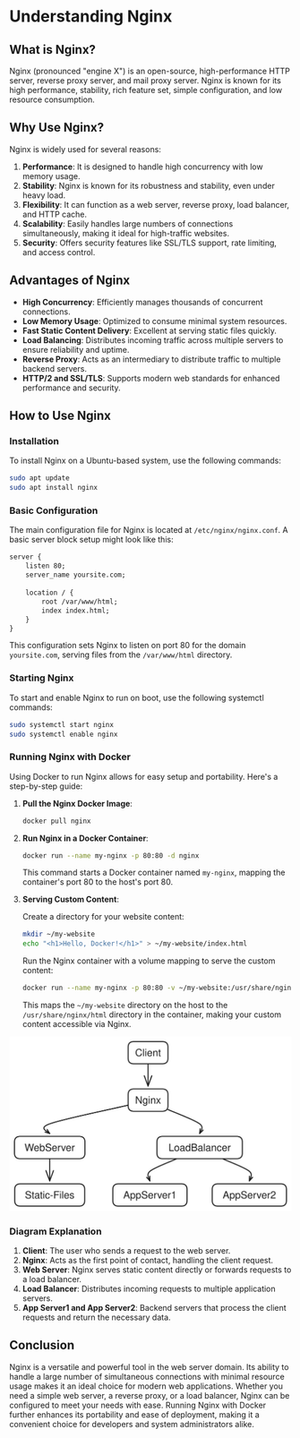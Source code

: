 # Understanding Nginx

## What is Nginx?

Nginx (pronounced "engine X") is an open-source, high-performance HTTP server, reverse proxy server, and mail proxy server. Nginx is known for its high performance, stability, rich feature set, simple configuration, and low resource consumption.

## Why Use Nginx?

Nginx is widely used for several reasons:

1. **Performance**: It is designed to handle high concurrency with low memory usage.
2. **Stability**: Nginx is known for its robustness and stability, even under heavy load.
3. **Flexibility**: It can function as a web server, reverse proxy, load balancer, and HTTP cache.
4. **Scalability**: Easily handles large numbers of connections simultaneously, making it ideal for high-traffic websites.
5. **Security**: Offers security features like SSL/TLS support, rate limiting, and access control.

## Advantages of Nginx

- **High Concurrency**: Efficiently manages thousands of concurrent connections.
- **Low Memory Usage**: Optimized to consume minimal system resources.
- **Fast Static Content Delivery**: Excellent at serving static files quickly.
- **Load Balancing**: Distributes incoming traffic across multiple servers to ensure reliability and uptime.
- **Reverse Proxy**: Acts as an intermediary to distribute traffic to multiple backend servers.
- **HTTP/2 and SSL/TLS**: Supports modern web standards for enhanced performance and security.

## How to Use Nginx

### Installation

To install Nginx on a Ubuntu-based system, use the following commands:

```bash
sudo apt update
sudo apt install nginx
```

### Basic Configuration

The main configuration file for Nginx is located at `/etc/nginx/nginx.conf`. A basic server block setup might look like this:

```nginx
server {
    listen 80;
    server_name yoursite.com;

    location / {
        root /var/www/html;
        index index.html;
    }
}
```

This configuration sets Nginx to listen on port 80 for the domain `yoursite.com`, serving files from the `/var/www/html` directory.

### Starting Nginx

To start and enable Nginx to run on boot, use the following systemctl commands:

```bash
sudo systemctl start nginx
sudo systemctl enable nginx
```

### Running Nginx with Docker

Using Docker to run Nginx allows for easy setup and portability. Here's a step-by-step guide:

1. **Pull the Nginx Docker Image**:

    ```bash
    docker pull nginx
    ```

2. **Run Nginx in a Docker Container**:

    ```bash
    docker run --name my-nginx -p 80:80 -d nginx
    ```

    This command starts a Docker container named `my-nginx`, mapping the container's port 80 to the host's port 80.

3. **Serving Custom Content**:

    Create a directory for your website content:

    ```bash
    mkdir ~/my-website
    echo "<h1>Hello, Docker!</h1>" > ~/my-website/index.html
    ```

    Run the Nginx container with a volume mapping to serve the custom content:

    ```bash
    docker run --name my-nginx -p 80:80 -v ~/my-website:/usr/share/nginx/html:ro -d nginx
    ```

    This maps the `~/my-website` directory on the host to the `/usr/share/nginx/html` directory in the container, making your custom content accessible via Nginx.


![Nginx Basics](/assets/images/nginx-basic.svg)



### Diagram Explanation

1. **Client**: The user who sends a request to the web server.
2. **Nginx**: Acts as the first point of contact, handling the client request.
3. **Web Server**: Nginx serves static content directly or forwards requests to a load balancer.
4. **Load Balancer**: Distributes incoming requests to multiple application servers.
5. **App Server1 and App Server2**: Backend servers that process the client requests and return the necessary data.

## Conclusion

Nginx is a versatile and powerful tool in the web server domain. Its ability to handle a large number of simultaneous connections with minimal resource usage makes it an ideal choice for modern web applications. Whether you need a simple web server, a reverse proxy, or a load balancer, Nginx can be configured to meet your needs with ease. Running Nginx with Docker further enhances its portability and ease of deployment, making it a convenient choice for developers and system administrators alike.